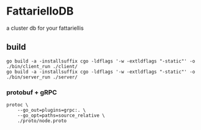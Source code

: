 # FattarielloDB
a cluster db for your fattariellis

## build
```
go build -a -installsuffix cgo -ldflags '-w -extldflags "-static"' -o ./bin/client_run ./client/
go build -a -installsuffix cgo -ldflags '-w -extldflags "-static"' -o ./bin/server_run ./server/
```
### protobuf + gRPC

```
protoc \
    --go_out=plugins=grpc:. \
    --go_opt=paths=source_relative \
    ./proto/node.proto
```

